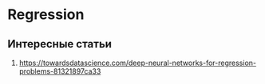 # Regression

## Интересные статьи
  1) https://towardsdatascience.com/deep-neural-networks-for-regression-problems-81321897ca33 
